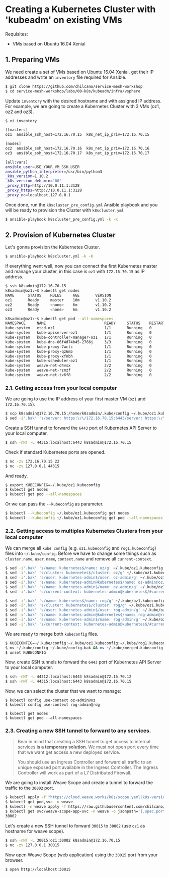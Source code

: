 # Creating a Kubernetes Cluster with 'kubeadm' on existing VMs

Requisites:
- VMs based on Ubuntu 16.04 Xenial

## 1. Preparing VMs

We need create a set of VMs based on Ubuntu 16.04 Xenial, get their IP addresses and write an `inventory` file required for Ansible.

```bash
$ git clone https://github.com/chilcano/service-mesh-workshop
$ cd service-mesh-workshop/labs/00-k8s/kubeadm/infra/vsphere
```

Update `inventory` with the desired hostname and with assigned IP address.
For example, we are going to create a Kubernetes Cluster with 3 VMs (oz1, oz2 and oz3).
```bash
$ vi inventory

[[masters]
oz1  ansible_ssh_host=172.16.70.15  k8s_net_ip_priv=172.16.70.15

[nodes]
oz2  ansible_ssh_host=172.16.70.16  k8s_net_ip_priv=172.16.70.16
oz3  ansible_ssh_host=172.16.70.17  k8s_net_ip_priv=172.16.70.17

[all:vars]
ansible_user=USE_YOUR_VM_SSH_USER
ansible_python_interpreter=/usr/bin/python3
_k8s_version=1.10.2
_k8s_version_deb_min="00"
_proxy_http=http://10.0.11.1:3128
_proxy_https=http://10.0.11.1:3128
_proxy_no=localhost,127.0.0.1
```

Once done, run the `k8scluster_pre_config.yml` Ansible playbook and you will be ready to provision the Cluster with `k8scluster.yml`
```bash
$ ansible-playbook k8scluster_pre_config.yml -k -K
```

## 2. Provision of Kubernetes Cluster

Let's gonna provision the Kubernetes Cluster.
```bash
$ ansible-playbook k8scluster.yml -k -K
```

If everything went well, now you can connect the first Kubernetes master and manage your cluster, in this case is `oz1` with `172.16.70.15` as IP address.
```bash
$ ssh k8sadmin@172.16.70.15
k8sadmin@oz1:~$ kubectl get nodes
NAME      STATUS    ROLES     AGE       VERSION
oz1       Ready     master    10m       v1.10.2
oz2       Ready     <none>    6m        v1.10.2
oz3       Ready     <none>    6m        v1.10.2

k8sadmin@oz1:~$ kubectl get pod --all-namespaces
NAMESPACE     NAME                          READY     STATUS    RESTARTS   AGE
kube-system   etcd-oz1                      1/1       Running   0          10m
kube-system   kube-apiserver-oz1            1/1       Running   0          9m
kube-system   kube-controller-manager-oz1   1/1       Running   0          10m
kube-system   kube-dns-86f4d74b45-2766j     3/3       Running   0          10m
kube-system   kube-proxy-7wctc              1/1       Running   0          6m
kube-system   kube-proxy-qz6m5              1/1       Running   0          10m
kube-system   kube-proxy-xfnbh              1/1       Running   0          6m
kube-system   kube-scheduler-oz1            1/1       Running   0          9m
kube-system   weave-net-d4vsx               2/2       Running   0          6m
kube-system   weave-net-rzmzf               2/2       Running   0          6m
kube-system   weave-net-tv6f8               2/2       Running   0          9m
```

### 2.1. Getting access from your local computer

We are going to use the IP address of your first master VM (`oz1` and `172.16.70.15`).
```bash
$ scp k8sadmin@172.16.70.15:/home/k8sadmin/.kube/config ~/.kube/oz1.kubeconfig
$ sed -i'.bak' 's/server: https:\/\/172.16.70.15:6443/server: https:\/\/oz1:44315/g' ~/.kube/oz1.kubeconfig
```

Create a SSH tunnel to forward the `6443` port of Kubernetes API Server to your local computer.
```bash
$ ssh -nNT -L 44315:localhost:6443 k8sadmin@172.16.70.15
```

Check if standard Kubernetes ports are opened.
```bash
$ nc -zv 172.16.70.15 22
$ nc -zv 127.0.0.1 44315
```

And ready.
```bash
$ export KUBECONFIG=~/.kube/oz1.kubeconfig
$ kubectl get nodes
$ kubectl get pod --all-namespaces
```

Or we can pass the `--kubeconfig` as parameter.
```bash
$ kubectl --kubeconfig ~/.kube/oz1.kubeconfig get nodes
$ kubectl --kubeconfig ~/.kube/oz1.kubeconfig get pod --all-namespaces
```

### 2.2. Getting access to multiples Kubernetes Clusters from your local computer

We can merge all `kube config` (e.g. `oz1.kubeconfig` and `rog1.kubeconfig`) files into `~/.kube/config`. Before we have to change some things such as `cluster.name`, `user.name`, `context.name` and remove all `current-context`.
```bash
$ sed -i'.bak' 's/name: kubernetes$/name: oz/g' ~/.kube/oz1.kubeconfig
$ sed -i'.bak' 's/cluster: kubernetes$/cluster: oz/g' ~/.kube/oz1.kubeconfig
$ sed -i'.bak' 's/user: kubernetes-admin$/user: oz-admin/g' ~/.kube/oz1.kubeconfig
$ sed -i'.bak' 's/name: kubernetes-admin@kubernetes$/name: oz-admin@oz/g' ~/.kube/oz1.kubeconfig
$ sed -i'.bak' 's/name: kubernetes-admin$/name: oz-admin/g' ~/.kube/oz1.kubeconfig
$ sed -i'.bak' 's/current-context: kubernetes-admin@kubernetes$/#current-context: oz-admin@oz/g' ~/.kube/oz1.kubeconfig

$ sed -i'.bak' 's/name: kubernetes$/name: rog/g' ~/.kube/oz1.kubeconfig
$ sed -i'.bak' 's/cluster: kubernetes$/cluster: rog/g' ~/.kube/oz1.kubeconfig
$ sed -i'.bak' 's/user: kubernetes-admin$/user: rog-admin/g' ~/.kube/oz1.kubeconfig
$ sed -i'.bak' 's/name: kubernetes-admin@kubernetes$/name: rog-admin@rog/g' ~/.kube/oz1.kubeconfig
$ sed -i'.bak' 's/name: kubernetes-admin$/name: rog-admin/g' ~/.kube/oz1.kubeconfig
$ sed -i'.bak' 's/current-context: kubernetes-admin@kubernetes$/#current-context: rog-admin@rog/g' ~/.kube/oz1.kubeconfig
```

We are ready to merge both `kubeconfig` files.
```bash
$ KUBECONFIG=~/.kube/config:~/.kube/oz1.kubeconfig:~/.kube/rog1.kubeconfig kubectl config view --flatten > ~/.kube/merged.kubeconfig
$ mv ~/.kube/config ~/.kube/config.bak && mv ~/.kube/merged.kubeconfig ~/.kube/config
$ unset KUBECONFIG
```

Now, create SSH tunnels to forward the `6443` port of Kubernetes API Server to your local computer.
```bash
$ ssh -nNT -L 44312:localhost:6443 k8sadmin@172.16.70.12
$ ssh -nNT -L 44315:localhost:6443 k8sadmin@172.16.70.15
```

Now, we can select the cluster that we want to manage:
```
$ kubectl config use-context oz-admin@oz
$ kubectl config use-context rog-admin@rog

$ kubectl get nodes
$ kubectl get pod --all-namespaces
```

### 2.3. Creating a new SSH tunnel to forward to any services.

> Bear in mind that creating a SSH tunnel to get access to internal services __is a temporary solution__. We must not open port every time that we want get access a new deployed service.
>
> You should use an Ingress Controller and forward all traffic to an unique exposed port available in the Ingress Controller.
> The Ingress Controller will work as part of a L7 Distributed Firewall.

We are going to install Weave Scope and create a tunnel to forward the traffic to the `30002` port.
```bash
$ kubectl apply -f "https://cloud.weave.works/k8s/scope.yaml?k8s-version=$(kubectl version | base64 | tr -d '\n')"
$ kubectl get pod,svc -n weave
$ kubectl -n weave apply -f https://raw.githubusercontent.com/chilcano/ansible-role-weave-scope/master/sample-2-weave-scope-app-svc.yml
$ kubectl get svc/weave-scope-app-svc -n weave -o jsonpath='{.spec.ports[0].nodePort}'
30002
```

Let's create a new SSH tunnel to forward `30015` to `30002` (use `oz1` as hostname for weave scope).
```bash
$ ssh -nNT -L 30015:oz1:30002 k8sadmin@172.16.70.15
$ nc -zv 127.0.0.1 30015
```

Now open Weave Scope (web application) using the `30015` port from your browser.
```bash
$ open http://localhost:30015
```
